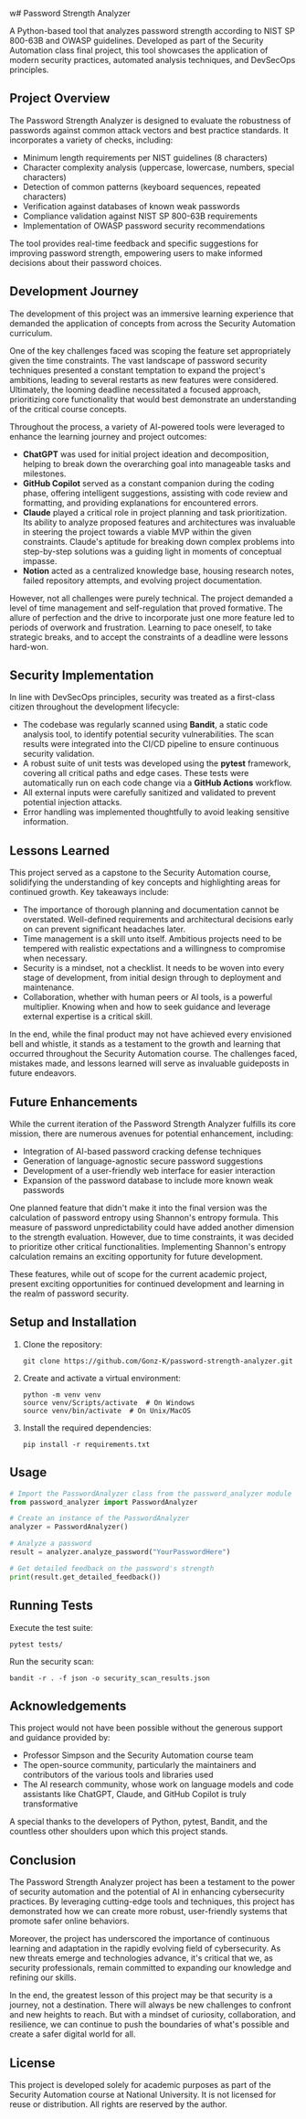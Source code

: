 w# Password Strength Analyzer

A Python-based tool that analyzes password strength according to NIST SP 800-63B and OWASP guidelines. Developed as part of the Security Automation class final project, this tool showcases the application of modern security practices, automated analysis techniques, and DevSecOps principles.

## Project Overview

The Password Strength Analyzer is designed to evaluate the robustness of passwords against common attack vectors and best practice standards. It incorporates a variety of checks, including:

- Minimum length requirements per NIST guidelines (8 characters)
- Character complexity analysis (uppercase, lowercase, numbers, special characters)
- Detection of common patterns (keyboard sequences, repeated characters)
- Verification against databases of known weak passwords
- Compliance validation against NIST SP 800-63B requirements
- Implementation of OWASP password security recommendations

The tool provides real-time feedback and specific suggestions for improving password strength, empowering users to make informed decisions about their password choices.

## Development Journey

The development of this project was an immersive learning experience that demanded the application of concepts from across the Security Automation curriculum. 

One of the key challenges faced was scoping the feature set appropriately given the time constraints. The vast landscape of password security techniques presented a constant temptation to expand the project's ambitions, leading to several restarts as new features were considered. Ultimately, the looming deadline necessitated a focused approach, prioritizing core functionality that would best demonstrate an understanding of the critical course concepts.

Throughout the process, a variety of AI-powered tools were leveraged to enhance the learning journey and project outcomes:

- **ChatGPT** was used for initial project ideation and decomposition, helping to break down the overarching goal into manageable tasks and milestones.
- **GitHub Copilot** served as a constant companion during the coding phase, offering intelligent suggestions, assisting with code review and formatting, and providing explanations for encountered errors. 
- **Claude** played a critical role in project planning and task prioritization. Its ability to analyze proposed features and architectures was invaluable in steering the project towards a viable MVP within the given constraints. Claude's aptitude for breaking down complex problems into step-by-step solutions was a guiding light in moments of conceptual impasse.
- **Notion** acted as a centralized knowledge base, housing research notes, failed repository attempts, and evolving project documentation.

However, not all challenges were purely technical. The project demanded a level of time management and self-regulation that proved formative. The allure of perfection and the drive to incorporate just one more feature led to periods of overwork and frustration. Learning to pace oneself, to take strategic breaks, and to accept the constraints of a deadline were lessons hard-won. 

## Security Implementation

In line with DevSecOps principles, security was treated as a first-class citizen throughout the development lifecycle:

- The codebase was regularly scanned using **Bandit**, a static code analysis tool, to identify potential security vulnerabilities. The scan results were integrated into the CI/CD pipeline to ensure continuous security validation.
- A robust suite of unit tests was developed using the **pytest** framework, covering all critical paths and edge cases. These tests were automatically run on each code change via a **GitHub Actions** workflow.
- All external inputs were carefully sanitized and validated to prevent potential injection attacks. 
- Error handling was implemented thoughtfully to avoid leaking sensitive information.

## Lessons Learned

This project served as a capstone to the Security Automation course, solidifying the understanding of key concepts and highlighting areas for continued growth. Key takeaways include:

- The importance of thorough planning and documentation cannot be overstated. Well-defined requirements and architectural decisions early on can prevent significant headaches later.
- Time management is a skill unto itself. Ambitious projects need to be tempered with realistic expectations and a willingness to compromise when necessary.
- Security is a mindset, not a checklist. It needs to be woven into every stage of development, from initial design through to deployment and maintenance.
- Collaboration, whether with human peers or AI tools, is a powerful multiplier. Knowing when and how to seek guidance and leverage external expertise is a critical skill.

In the end, while the final product may not have achieved every envisioned bell and whistle, it stands as a testament to the growth and learning that occurred throughout the Security Automation course. The challenges faced, mistakes made, and lessons learned will serve as invaluable guideposts in future endeavors.

## Future Enhancements

While the current iteration of the Password Strength Analyzer fulfills its core mission, there are numerous avenues for potential enhancement, including:

- Integration of AI-based password cracking defense techniques
- Generation of language-agnostic secure password suggestions
- Development of a user-friendly web interface for easier interaction
- Expansion of the password database to include more known weak passwords

One planned feature that didn't make it into the final version was the calculation of password entropy using Shannon's entropy formula. This measure of password unpredictability could have added another dimension to the strength evaluation. However, due to time constraints, it was decided to prioritize other critical functionalities. Implementing Shannon's entropy calculation remains an exciting opportunity for future development.

These features, while out of scope for the current academic project, present exciting opportunities for continued development and learning in the realm of password security.

## Setup and Installation

1. Clone the repository:

   ```
   git clone https://github.com/Gonz-K/password-strength-analyzer.git
   ```

2. Create and activate a virtual environment:

   ```
   python -m venv venv
   source venv/Scripts/activate  # On Windows
   source venv/bin/activate  # On Unix/MacOS
   ```

3. Install the required dependencies:

   ```
   pip install -r requirements.txt
   ```

## Usage

```python
# Import the PasswordAnalyzer class from the password_analyzer module 
from password_analyzer import PasswordAnalyzer

# Create an instance of the PasswordAnalyzer
analyzer = PasswordAnalyzer()

# Analyze a password
result = analyzer.analyze_password("YourPasswordHere")

# Get detailed feedback on the password's strength
print(result.get_detailed_feedback())
```

## Running Tests

Execute the test suite:

```
pytest tests/
```

Run the security scan:

```
bandit -r . -f json -o security_scan_results.json
```

## Acknowledgements

This project would not have been possible without the generous support and guidance provided by:

- Professor Simpson and the Security Automation course team
- The open-source community, particularly the maintainers and contributors of the various tools and libraries used
- The AI research community, whose work on language models and code assistants like ChatGPT, Claude, and GitHub Copilot is truly transformative

A special thanks to the developers of Python, pytest, Bandit, and the countless other shoulders upon which this project stands.

## Conclusion

The Password Strength Analyzer project has been a testament to the power of security automation and the potential of AI in enhancing cybersecurity practices. By leveraging cutting-edge tools and techniques, this project has demonstrated how we can create more robust, user-friendly systems that promote safer online behaviors.

Moreover, the project has underscored the importance of continuous learning and adaptation in the rapidly evolving field of cybersecurity. As new threats emerge and technologies advance, it's critical that we, as security professionals, remain committed to expanding our knowledge and refining our skills.

In the end, the greatest lesson of this project may be that security is a journey, not a destination. There will always be new challenges to confront and new heights to reach. But with a mindset of curiosity, collaboration, and resilience, we can continue to push the boundaries of what's possible and create a safer digital world for all.

## License

This project is developed solely for academic purposes as part of the Security Automation course at National University. It is not licensed for reuse or distribution. All rights are reserved by the author.
